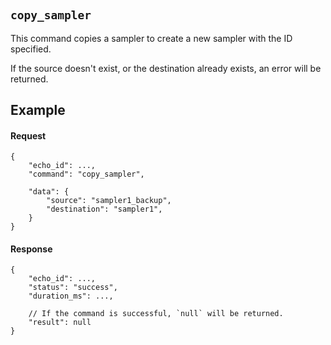 #

## `copy_sampler`

This command copies a sampler to create a new sampler with the ID specified.

If the source doesn't exist, or the destination already exists, an error will be returned.

## Example

#### Request

```jsonc
{
    "echo_id": ...,
    "command": "copy_sampler",

    "data": {
        "source": "sampler1_backup",
        "destination": "sampler1",
    }
}
```

#### Response

```jsonc
{
    "echo_id": ...,
    "status": "success",
    "duration_ms": ...,

    // If the command is successful, `null` will be returned.
    "result": null
}
```
